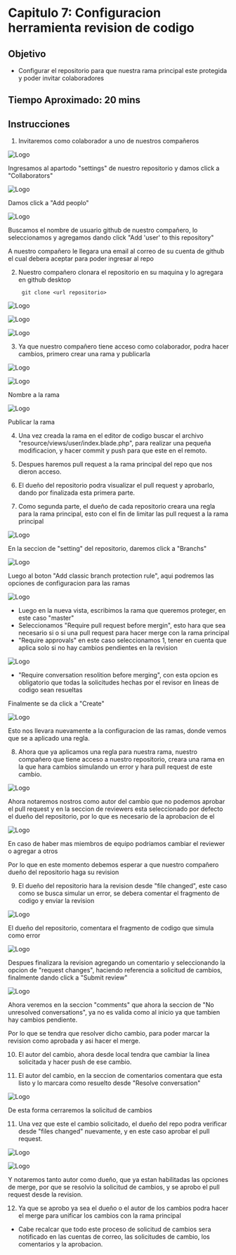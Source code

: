 
# Capitulo 7: Configuracion herramienta revision de codigo

## Objetivo

* Configurar el repositorio para que nuestra rama principal este protegida y poder invitar colaboradores

## Tiempo Aproximado: 20 mins

## Instrucciones

1. Invitaremos como colaborador a uno de nuestros compañeros

![Logo](../images/cap7/1.png)

Ingresamos al apartodo "settings" de nuestro repositorio y damos click a "Collaborators"

![Logo](../images/cap7/2.png)

Damos click a "Add peoplo"

![Logo](../images/cap7/3.png)

Buscamos el nombre de usuario github de nuestro compañero, lo seleccionamos y agregamos dando click "Add 'user' to this repository"

A nuestro compañero le llegara una email al correo de su cuenta de github el cual debera aceptar para poder ingresar al repo

2. Nuestro compañero clonara el repositorio en su maquina y lo agregara en github desktop

        git clone <url repositorio>

![Logo](../images/cap5/1.png)

![Logo](../images/cap5/2.png)

![Logo](../images/cap5/3.png)

3. Ya que nuestro compañero tiene acceso como colaborador, podra hacer cambios, primero crear una rama y publicarla

![Logo](../images/cap2/16.png)

![Logo](../images/cap2/17.png)

Nombre a la rama

![Logo](../images/cap2/15.png)

Publicar la rama

4.  Una vez creada la rama en el editor de codigo buscar el archivo "resource/views/user/index.blade.php", para realizar una pequeña modificacion, y hacer commit y push para que este en el remoto.

5.  Despues haremos pull request a la rama principal del repo que nos dieron acceso.

6. El dueño del repositorio podra visualizar el pull request y aprobarlo, dando por finalizada esta primera parte.

7. Como segunda parte, el dueño de cada repositorio creara una regla para la rama principal, esto con el fin de limitar las pull request a la rama principal


![Logo](../images/cap7/4.png)

En la seccion de "setting" del repositorio, daremos click a "Branchs"

![Logo](../images/cap7/5.png)

Luego al boton "Add classic branch protection rule", aqui podremos las opciones de configuracion para las ramas

![Logo](../images/cap7/6.png)

* Luego en la nueva vista, escribimos la rama que queremos proteger, en este caso "master"
* Seleccionamos "Require pull request before mergin", esto hara que sea necesario si o si una pull request para hacer merge con la rama principal
* "Require approvals" en este caso seleccionamos 1, tener en cuenta que aplica solo si no hay cambios pendientes en la revision

![Logo](../images/cap7/7.png)

* "Require conversation resolition before merging", con esta opcion es obligatorio que todas la solicitudes hechas por el revisor en lineas de codigo sean resueltas

Finalmente se da click a "Create"

![Logo](../images/cap7/8.png)

Esto nos llevara nuevamente a la configuracion de las ramas, donde vemos que se a aplicado una regla.

8. Ahora que ya aplicamos una regla para nuestra rama, nuestro compañero que tiene acceso a nuestro repositorio, creara una rama en la que hara cambios simulando un error y hara pull request de este cambio.

![Logo](../images/cap7/9.png)

Ahora notaremos nostros como autor del cambio que no podemos aprobar el pull request y en la seccion de reviewers esta seleccionado por defecto el dueño del repositorio, por lo que es necesario de la aprobacion de el

![Logo](../images/cap7/10.png)

En caso de haber mas miembros de equipo podriamos cambiar el reviewer o agregar a otros

Por lo que en este momento debemos esperar a que nuestro compañero dueño del repositorio haga su revision

9. El dueño del repositorio hara la revision desde "file changed", este caso como se busca simular un error, se debera comentar el fragmento de codigo y enviar la revision

![Logo](../images/cap7/11.png)

El dueño del repositorio, comentara el fragmento de codigo que simula como error

![Logo](../images/cap7/12.png)

Despues finalizara la revision agregando un comentario y seleccionando la opcion de "request changes", haciendo referencia a solicitud de cambios, finalmente dando click a "Submit review"

![Logo](../images/cap7/13.png)

Ahora veremos en la seccion "comments" que ahora la seccion de "No unresolved conversations", ya no es valida como al inicio ya que tambien hay cambios pendiente.

Por lo que se tendra que resolver dicho cambio, para poder marcar la revision como aprobada y asi hacer el merge.

10. El autor del cambio, ahora desde local tendra que cambiar la linea solicitada y hacer push de ese cambio.

11. El autor del cambio, en la seccion de comentarios comentara que esta listo y lo marcara como resuelto desde "Resolve conversation"

![Logo](../images/cap7/14.png)

De esta forma cerraremos la solicitud de cambios

11. Una vez que este el cambio solicitado, el dueño del repo podra verificar desde "files changed" nuevamente, y en este caso aprobar el pull request.

![Logo](../images/cap7/15.png)

![Logo](../images/cap7/16.png)

Y notaremos tanto autor como dueño, que ya estan habilitadas las opciones de merge, por que se resolvio la solicitud de cambios, y se aprobo el pull request desde la revision.

12. Ya que se aprobo ya sea el dueño o el autor de los cambios podra hacer el merge para unificar los cambios con la rama principal

* Cabe recalcar que todo este proceso de solicitud de cambios sera notificado en las cuentas de correo, las solicitudes de cambio, los comentarios y la aprobacion.

